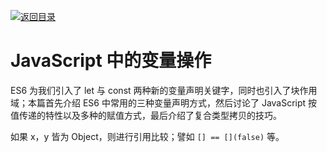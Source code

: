 [![返回目录](https://i.postimg.cc/KvQbty96/image.png)](https://ngte-pl.gitbook.io/i/javascript)

# JavaScript 中的变量操作

ES6 为我们引入了 let 与 const 两种新的变量声明关键字，同时也引入了块作用域；本篇首先介绍 ES6 中常用的三种变量声明方式，然后讨论了 JavaScript 按值传递的特性以及多种的赋值方式，最后介绍了复合类型拷贝的技巧。

如果 x，y 皆为 Object，则进行引用比较；譬如 `[] == [](false)` 等。
